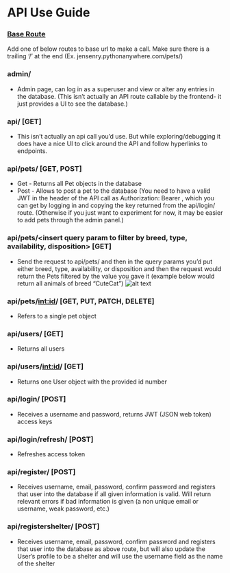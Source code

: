 # **API Use Guide**

### [Base Route](jensenry.pythonanywhere.com/)
Add one of below routes to base url to make a call. Make sure there is a  trailing ‘/’ at the end (Ex.  jensenry.pythonanywhere.com/pets/)

### admin/
- Admin page, can log in as a superuser and view or alter any entries in the database. (This isn’t actually an API route callable by the frontend- it just provides a UI to see the database.)

### api/ [GET]
- This isn’t actually an api call you’d use. But while exploring/debugging it does have a nice UI to click around the API and follow hyperlinks to endpoints.

### api/pets/ [GET, POST]
- Get - Returns all Pet objects in the database
- Post - Allows to post a pet to the database (You need to have a valid JWT in the header of the API call as Authorization: Bearer <key>, which you can get by logging in and copying the key returned from the api/login/ route. (Otherwise if you just want to experiment for now, it may be easier to add pets through the admin panel.)

### api/pets/<insert query param to filter by breed, type, availability, disposition> [GET]
- Send the request to api/pets/ and then in the query params you’d put either breed, type, availability, or disposition and then the request would return the Pets filtered by the value you gave it (example below would return all animals of breed “CuteCat”)
  ![alt text](https://github.com/ryje3658/pets_api/queryex.png "Pet Search Example")

### api/pets/<int:id>/ [GET, PUT, PATCH, DELETE]
 - Refers to a single pet object 

### api/users/ [GET]
 - Returns all users
 
### api/users/<int:id>/ [GET]
 - Returns one User object with the provided id number

### api/login/ [POST]
 - Receives a username and password, returns JWT (JSON web token) access keys

### api/login/refresh/ [POST]
 - Refreshes access token

### api/register/ [POST]
 - Receives username, email, password, confirm password and registers that user into the database if all given information is valid. Will return relevant errors if bad information is given (a non unique email or username, weak password, etc.)

### api/registershelter/ [POST]
 - Receives username, email, password, confirm password and registers that user into the database as above route, but will also update the User’s profile to be a shelter and will use the username field as the name of the shelter


